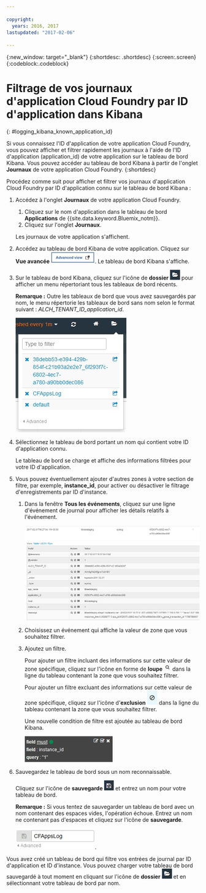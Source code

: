 ```yaml
---

copyright:
  years: 2016, 2017
lastupdated: "2017-02-06"

---
```


{:new_window: target="_blank"}
{:shortdesc: .shortdesc}
{:screen:.screen}
{:codeblock:.codeblock}


# Filtrage de vos journaux d'application Cloud Foundry par ID d'application dans Kibana
{: #logging_kibana_known_application_id}

Si vous connaissez l'ID d'application de votre application Cloud Foundry, vous pouvez afficher et filtrer rapidement les journaux à l'aide de l'ID d'application (application_id) de votre application sur le tableau de bord Kibana. Vous pouvez accéder au tableau de bord Kibana à partir de l'onglet **Journaux** de votre application Cloud Foundry. 
{:shortdesc}


Procédez comme suit pour afficher et filtrer vos journaux d'application Cloud Foundry par ID d'application connu sur le tableau de bord Kibana :

1. Accédez à l'onglet **Journaux** de votre application Cloud Foundry. 

    1. Cliquez sur le nom d'application dans le tableau de bord **Applications** de {{site.data.keyword.Bluemix_notm}}.
    2. Cliquez sur l'onglet **Journaux**. 
    
    Les journaux de votre application s'affichent.

2. Accédez au tableau de bord Kibana de votre application. Cliquez sur **Vue avancée** ![Lien Vue avancée](images/logging_advanced_view.jpg "Lien Vue avancée"). Le tableau de bord Kibana s'affiche.

3. Sur le tableau de bord Kibana, cliquez sur l'icône de **dossier** ![Icône de dossier](images/logging_folder.jpg "Icône de dossier") pour afficher un menu répertoriant tous les tableaux de bord récents. 

    **Remarque :** Outre les tableaux de bord que vous avez sauvegardés par nom, le menu répertorie les tableaux de bord sans nom selon le format suivant : *ALCH_TENANT_ID_application_id*. 

    ![Liste de tableaux de bord](images/logging_list_of_dashboards.jpg "Liste de tableaux de bord")

4. Sélectionnez le tableau de bord portant un nom qui contient votre ID d'application connu. 

    Le tableau de bord se charge et affiche des informations filtrées pour votre ID d'application.

5. Vous pouvez éventuellement ajouter d'autres zones à votre section de filtre, par exemple, **instance_id**, pour activer ou désactiver le filtrage d'enregistrements par ID d'instance. 
  
    1. Dans la fenêtre **Tous les événements**, cliquez sur une ligne d'événement de journal pour afficher les détails relatifs à l'événement. 
	
        ![Fenêtre Tous les événements affichant les détails relatifs à un événement de journal sélectionné](images/logging_selected_log_event.jpg "Fenêtre Tous les événements affichant les détails relatifs à un événement de journal sélectionné")
	
    2. Choisissez un événement qui affiche la valeur de zone que vous souhaitez filtrer.
	
    3. Ajoutez un filtre.
    
        Pour ajouter un filtre incluant des informations sur cette valeur de zone spécifique, cliquez sur l'icône en forme de **loupe** ![Icône en forme de loupe](images/logging_magnifying_glass.jpg "Icône en forme de loupe") dans la ligne du tableau contenant la zone que vous souhaitez filtrer. 
	
        Pour ajouter un filtre excluant des informations sur cette valeur de zone spécifique, cliquez sur l'icône d'**exclusion** ![Icône d'exclusion](images/logging_exclusion_icon.png "Icône d'exclusion") dans la ligne du tableau contenant la zone que vous souhaitez filtrer.  

        Une nouvelle condition de filtre est ajoutée au tableau de bord Kibana.
	
	    ![Condition de filtre incluant la zone instance_id](images/logging_instance_id_filter.jpg "Condition de filtre incluant la zone instance_id")
	
6. Sauvegardez le tableau de bord sous un nom reconnaissable. 

    Cliquez sur l'icône de **sauvegarde** ![Icône de sauvegarde](images/logging_save.jpg "Icône de sauvegarde") et entrez un nom pour votre tableau de bord. 

    **Remarque :** Si vous tentez de sauvegarder un tableau de bord avec un nom contenant des espaces vides, l'opération échoue. Entrez un nom ne contenant pas d'espaces et cliquez sur l'icône de **sauvegarde**.

    ![Sauvegarde d'un nom de tableau de bord](images/logging_save_dashboard.jpg "Sauvegarde d'un nom de tableau de bord").


Vous avez créé un tableau de bord qui filtre vos entrées de journal par ID d'application et ID d'instance. Vous pouvez charger votre tableau de bord sauvegardé à tout moment en cliquant sur l'icône de **dossier** ![Icône de dossier](images/logging_folder.jpg "Icône de dossier") et en sélectionnant votre tableau de bord par nom.
